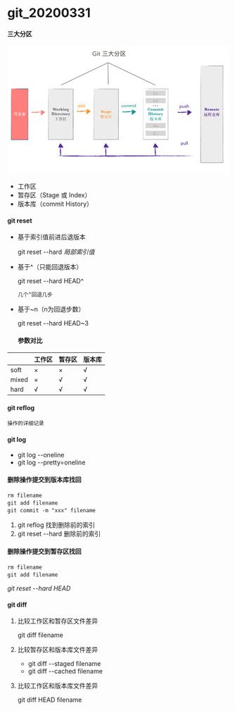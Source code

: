 # git_20200331

#### 三大分区

![img](https://raw.githubusercontent.com/janeou/picBed/master/typora/img/4374748-4d31d77af4034233.png)

+ 工作区
+ 暂存区（Stage 或 Index）
+ 版本库（commit History）

#### git reset

* 基于索引值前进后退版本

  git reset --hard *局部索引值*

* 基于^（只能回退版本）

  git reset --hard HEAD^

  ```html
  几个^回退几步
  ```

* 基于~n（n为回退步数）

  git reset --hard HEAD~3
  
  #### 参数对比
  
|       | 工作区 | 暂存区 | 版本库 |
| ----- | ------ | ------ | ------ |
| soft  | ×      | ×      | √      |
| mixed | ×      | √      | √      |
| hard  | √      | √      | √      |

#### git reflog

```html
操作的详细记录
```

#### git log

- git log --oneline
- git log --pretty=oneline

#### 删除操作提交到版本库找回

```html
rm filename
git add filename
git commit -m "xxx" filename
```

1. git reflog 找到删除前的索引
2. git reset --hard 删除前的索引

#### 删除操作提交到暂存区找回

```html
rm filename
git add filename
```

*git reset --hard HEAD*

#### git diff

1. 比较工作区和暂存区文件差异

   git diff filename

2. 比较暂存区和版本库文件差异

   - git diff --staged filename
   - git diff --cached filename

3. 比较工作区和版本库文件差异

   git diff HEAD filename